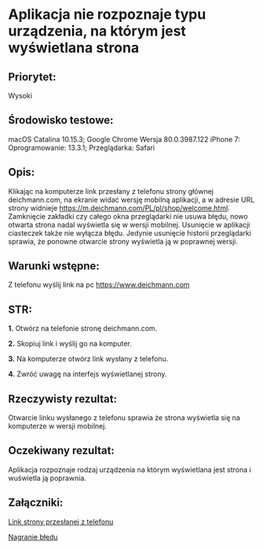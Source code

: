 # Aplikacja nie rozpoznaje typu urządzenia, na którym jest wyświetlana strona

## Priorytet: 
Wysoki

## Środowisko testowe: 
macOS Catalina 10.15.3; Google Chrome Wersja 80.0.3987.122
iPhone 7: Oprogramowanie: 13.3.1; Przeglądarka: Safari

## Opis: 
Klikając na komputerze link przesłany z telefonu strony głównej deichmann.com, na ekranie widać wersję mobilną aplikacji, a w adresie URL strony widnieje https://m.deichmann.com/PL/pl/shop/welcome.html. Zamknięcie zakładki czy całego okna przeglądarki nie usuwa błędu, nowo otwarta strona nadal wyświetla się w wersji mobilnej. Usunięcie w aplikacji ciasteczek także nie wyłącza błędu. Jedynie usunięcie historii przeglądarki sprawia, że ponowne otwarcie strony wyświetla ją w poprawnej wersji.

## Warunki wstępne: 
Z telefonu wyślij link na pc https://www.deichmann.com


## STR:

**1.** Otwórz na telefonie stronę deichmann.com.

**2.** Skopiuj link i wyślij go na komputer.

**3.** Na komputerze otwórz link wysłany z telefonu. 

**4.** Zwróć uwagę na interfejs wyświetlanej strony.

## Rzeczywisty rezultat: 
Otwarcie linku wysłanego z telefonu sprawia że strona wyświetla się na komputerze w wersji mobilnej.

## Oczekiwany rezultat: 
Aplikacja rozpoznaje rodzaj urządzenia na którym wyświetlana jest strona i wuświetla ją poprawnia.

## Załączniki:

[Link strony przesłanej z telefonu](https://m.deichmann.com/PL/pl/shop/meskie/meskie-buty-meskie.cat?utm_source=tradedoubler&utm_medium=affiliate&utm_campaign=dop-affiliate_Affiliate_Network-ns-tradedoubler_%202906490&affId=2906490&tduid=c3983998a28e8d377a5df8b41dcb5455&partnerid=2906490&material_id=0&aaaid=5eb3312bfcd7d24a077d4e06&ext_publisher_id=2906490)

[Nagranie błędu](https://drive.google.com/open?id=1JpB7XxiDUrc1duKDUwQ6_W1u2OdmGPiF)